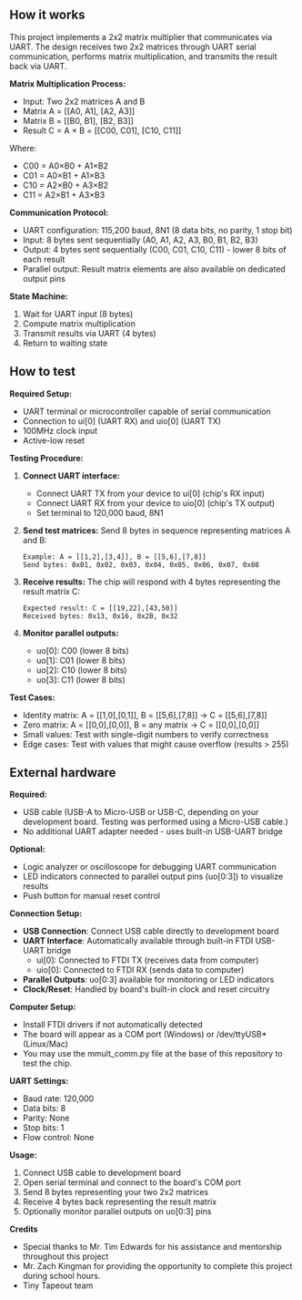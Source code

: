 <!---

This file is used to generate your project datasheet. Please fill in the information below and delete any unused
sections.

You can also include images in this folder and reference them in the markdown. Each image must be less than
512 kb in size, and the combined size of all images must be less than 1 MB.
-->

## How it works

This project implements a 2x2 matrix multiplier that communicates via UART. The design receives two 2x2 matrices through UART serial communication, performs matrix multiplication, and transmits the result back via UART.

**Matrix Multiplication Process:**
- Input: Two 2x2 matrices A and B
- Matrix A = [[A0, A1], [A2, A3]]
- Matrix B = [[B0, B1], [B2, B3]]
- Result C = A × B = [[C00, C01], [C10, C11]]

Where:
- C00 = A0×B0 + A1×B2
- C01 = A0×B1 + A1×B3
- C10 = A2×B0 + A3×B2
- C11 = A2×B1 + A3×B3

**Communication Protocol:**
- UART configuration: 115,200 baud, 8N1 (8 data bits, no parity, 1 stop bit)
- Input: 8 bytes sent sequentially (A0, A1, A2, A3, B0, B1, B2, B3)
- Output: 4 bytes sent sequentially (C00, C01, C10, C11) - lower 8 bits of each result
- Parallel output: Result matrix elements are also available on dedicated output pins

**State Machine:**
1. Wait for UART input (8 bytes)
2. Compute matrix multiplication
3. Transmit results via UART (4 bytes)
4. Return to waiting state

## How to test

**Required Setup:**
- UART terminal or microcontroller capable of serial communication
- Connection to ui[0] (UART RX) and uio[0] (UART TX)
- 100MHz clock input
- Active-low reset

**Testing Procedure:**

1. **Connect UART interface:**
   - Connect UART TX from your device to ui[0] (chip's RX input)
   - Connect UART RX from your device to uio[0] (chip's TX output)
   - Set terminal to 120,000 baud, 8N1

2. **Send test matrices:**
   Send 8 bytes in sequence representing matrices A and B:
   ```
   Example: A = [[1,2],[3,4]], B = [[5,6],[7,8]]
   Send bytes: 0x01, 0x02, 0x03, 0x04, 0x05, 0x06, 0x07, 0x08
   ```

3. **Receive results:**
   The chip will respond with 4 bytes representing the result matrix C:
   ```
   Expected result: C = [[19,22],[43,50]]
   Received bytes: 0x13, 0x16, 0x2B, 0x32
   ```

4. **Monitor parallel outputs:**
   - uo[0]: C00 (lower 8 bits)
   - uo[1]: C01 (lower 8 bits)  
   - uo[2]: C10 (lower 8 bits)
   - uo[3]: C11 (lower 8 bits)

**Test Cases:**
- Identity matrix: A = [[1,0],[0,1]], B = [[5,6],[7,8]] → C = [[5,6],[7,8]]
- Zero matrix: A = [[0,0],[0,0]], B = any matrix → C = [[0,0],[0,0]]
- Small values: Test with single-digit numbers to verify correctness
- Edge cases: Test with values that might cause overflow (results > 255)

## External hardware

**Required:**
- USB cable (USB-A to Micro-USB or USB-C, depending on your development board. Testing was performed using a Micro-USB cable.)
- No additional UART adapter needed - uses built-in USB-UART bridge

**Optional:**
- Logic analyzer or oscilloscope for debugging UART communication
- LED indicators connected to parallel output pins (uo[0:3]) to visualize results
- Push button for manual reset control

**Connection Setup:**
- **USB Connection**: Connect USB cable directly to development board
- **UART Interface**: Automatically available through built-in FTDI USB-UART bridge
  - ui[0]: Connected to FTDI TX (receives data from computer)
  - uio[0]: Connected to FTDI RX (sends data to computer)
- **Parallel Outputs**: uo[0:3] available for monitoring or LED indicators
- **Clock/Reset**: Handled by board's built-in clock and reset circuitry

**Computer Setup:**
- Install FTDI drivers if not automatically detected
- The board will appear as a COM port (Windows) or /dev/ttyUSB* (Linux/Mac)
- You may use the mmult_comm.py file at the base of this repository to test the chip. 

**UART Settings:**
- Baud rate: 120,000 
- Data bits: 8
- Parity: None
- Stop bits: 1
- Flow control: None

**Usage:**
1. Connect USB cable to development board
2. Open serial terminal and connect to the board's COM port
3. Send 8 bytes representing your two 2x2 matrices
4. Receive 4 bytes back representing the result matrix
5. Optionally monitor parallel outputs on uo[0:3] pins

**Credits**
- Special thanks to Mr. Tim Edwards for his assistance and mentorship throughout this project
- Mr. Zach Kingman for providing the opportunity to complete this project during school hours. 
- Tiny Tapeout team